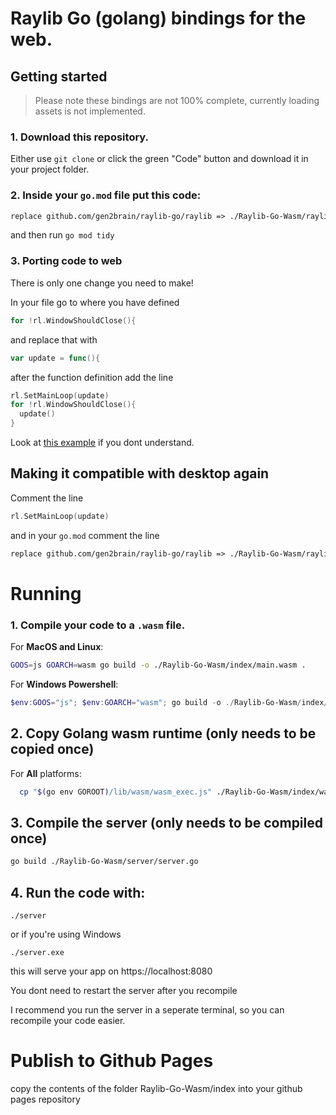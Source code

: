 # Raylib Go (golang) bindings for the web.

## Getting started
> Please note these bindings are not 100% complete, currently loading assets is not implemented.

### 1. Download this repository. 
Either use `git clone` or click the green "Code" button and download it in your project folder.

### 2. Inside your `go.mod` file put this code:
```go.mod
replace github.com/gen2brain/raylib-go/raylib => ./Raylib-Go-Wasm/raylib 
```
and then run `go mod tidy`


### 3. Porting code to web
There is only one change you need to make!


In your file go to where you have defined
```go
for !rl.WindowShouldClose(){
```
and replace that with
```go
var update = func(){
```
after the function definition add the line
```go
rl.SetMainLoop(update)
for !rl.WindowShouldClose(){
  update()
}
```
Look at [this example](https://github.com/BrownNPC/Raylib-Go-Wasm/blob/master/examples/basic_window/main.go)
 if you dont understand.


## Making it compatible with desktop again
Comment the line 
```go
rl.SetMainLoop(update)
```
and in your `go.mod` comment the line
```go.mod
replace github.com/gen2brain/raylib-go/raylib => ./Raylib-Go-Wasm/raylib
```
# Running

### 1. Compile your code to a `.wasm` file.
For **MacOS and Linux**:
```sh
GOOS=js GOARCH=wasm go build -o ./Raylib-Go-Wasm/index/main.wasm .
```
For **Windows Powershell**:
```powershell
$env:GOOS="js"; $env:GOARCH="wasm"; go build -o ./Raylib-Go-Wasm/index/main.wasm .
```

## 2. Copy Golang wasm runtime (only needs to be copied once)
For **All** platforms:
```sh
  cp "$(go env GOROOT)/lib/wasm/wasm_exec.js" ./Raylib-Go-Wasm/index/wasm_exec.js
```

## 3. Compile the server (only needs to be compiled once)
```sh
go build ./Raylib-Go-Wasm/server/server.go
```
## 4. Run the code with:
```
./server
```
or if you're using Windows
```
./server.exe
```
this will serve your app on https://localhost:8080

You dont need to restart the server after you recompile

I recommend you run the server in a seperate terminal, so you can recompile your code easier.

# Publish to Github Pages

copy the contents of the folder Raylib-Go-Wasm/index into your github pages repository
